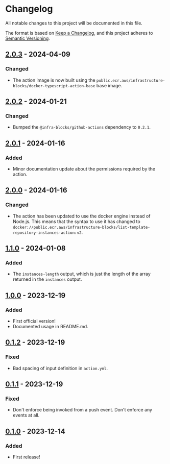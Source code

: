 # Changelog

All notable changes to this project will be documented in this file.

The format is based on [Keep a Changelog](https://keepachangelog.com/en/1.1.0/),
and this project adheres to [Semantic Versioning](https://semver.org/spec/v2.0.0.html).

## [2.0.3] - 2024-04-09

### Changed

- The action image is now built using the `public.ecr.aws/infrastructure-blocks/docker-typescript-action-base`
  base image.

## [2.0.2] - 2024-01-21

### Changed

- Bumped the `@infra-blocks/github-actions` dependency to `0.2.1`.

## [2.0.1] - 2024-01-16

### Added

- Minor documentation update about the permissions required by the action.

## [2.0.0] - 2024-01-16

### Changed

- The action has been updated to use the docker engine instead of Node.js. This means that the syntax to use
  it has changed to `docker://public.ecr.aws/infrastructure-blocks/list-template-repository-instances-action:v2`.

## [1.1.0] - 2024-01-08

### Added

- The `instances-length` output, which is just the length of the array returned in the `instances` output.

## [1.0.0] - 2023-12-19

### Added

- First official version!
- Documented usage in README.md.

## [0.1.2] - 2023-12-19

### Fixed

- Bad spacing of input definition in `action.yml`.

## [0.1.1] - 2023-12-19

### Fixed

- Don't enforce being invoked from a push event. Don't enforce any events at all.

## [0.1.0] - 2023-12-14

### Added

- First release!

[2.0.3]: https://github.com/infrastructure-blocks/list-template-repository-instances-action/compare/v2.0.2...v2.0.3
[2.0.2]: https://github.com/infrastructure-blocks/list-template-repository-instances-action/compare/v2.0.1...v2.0.2
[2.0.1]: https://github.com/infrastructure-blocks/list-template-repository-instances-action/compare/v2.0.0...v2.0.1
[2.0.0]: https://github.com/infrastructure-blocks/list-template-repository-instances-action/compare/v1.1.0...v2.0.0
[1.1.0]: https://github.com/infrastructure-blocks/list-template-repository-instances-action/compare/v1.0.0...v1.1.0
[1.0.0]: https://github.com/infrastructure-blocks/list-template-repository-instances-action/compare/v0.1.2...v1.0.0
[0.1.2]: https://github.com/infrastructure-blocks/list-template-repository-instances-action/compare/v0.1.1...v0.1.2
[0.1.1]: https://github.com/infrastructure-blocks/list-template-repository-instances-action/compare/v0.1.0...v0.1.1
[0.1.0]: https://github.com/infrastructure-blocks/list-template-repository-instances-action/releases/tag/v0.1.0

